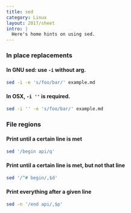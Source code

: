 ```yaml
---
title: sed
category: Linux
layout: 2017/sheet
intro: |
  Here's home hints on using sed.
---
```


### In place replacements

#### In GNU sed: use `-i` without arg.

```bash
sed -i -e 's/foo/bar/' example.md
```

#### In OSX, `-i ''` is required.

```bash
sed -i '' -e 's/foo/bar/' example.md
```

### File regions

#### Print until a certain line is met

```bash
sed '/begin api/q'
```

#### Print until a certain line is met, but not that line

```bash
sed '/^# begin/,$d'
```

#### Print everything after a given line

```bash
sed -n '/end api/,$p'
```
